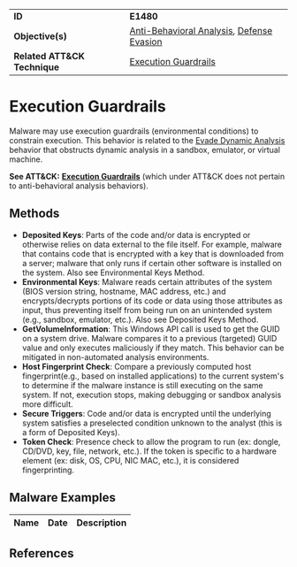 |||
|---------|------------------------|
|**ID**|**E1480**|
|**Objective(s)**|[Anti-Behavioral Analysis](../anti-behavioral-analysis), [Defense Evasion](../defense-evasion)|
|**Related ATT&CK Technique**|[Execution Guardrails](https://attack.mitre.org/techniques/T1480/)|

Execution Guardrails
====================
Malware may use execution guardrails (environmental conditions) to constrain execution. This behavior is related to the [Evade Dynamic Analysis](../anti-behavioral-analysis/evade-dynamic-analysis.md) behavior that obstructs dynamic analysis in a sandbox, emulator, or virtual machine.

**See ATT&CK:** [**Execution Guardrails**](https://attack.mitre.org/techniques/T1480/) (which under ATT&CK does not pertain to anti-behavioral analysis behaviors).

Methods
-------
* **Deposited Keys**: Parts of the code and/or data is encrypted or otherwise relies on data external to the file itself. For example, malware that contains code that is encrypted with a key that is downloaded from a server; malware that only runs if certain other software is installed on the system. Also see Environmental Keys Method.
* **Environmental Keys**: Malware reads certain attributes of the system (BIOS version string, hostname, MAC address, etc.) and encrypts/decrypts portions of its code or data using those attributes as input, thus preventing itself from being run on an unintended system (e.g., sandbox, emulator, etc.). Also see Deposited Keys Method.
* **GetVolumeInformation**: This Windows API call is used to get the GUID on a system drive. Malware compares it to a previous (targeted) GUID value and only executes maliciously if they match. This behavior can be mitigated in non-automated analysis environments.
* **Host Fingerprint Check**: Compare a previously computed host fingerprint(e.g., based on installed applications) to the current system's to determine if the malware instance is still executing on the same system. If not, execution stops, making debugging or sandbox analysis more difficult.
* **Secure Triggers**: Code and/or data is encrypted until the underlying system satisfies a preselected condition unknown to the analyst (this is a form of Deposited Keys).
* **Token Check**: Presence check to allow the program to run (ex: dongle, CD/DVD, key, file, network, etc.). If the token is specific to a hardware element (ex: disk, OS, CPU, NIC MAC, etc.), it is considered fingerprinting.


Malware Examples
----------------
|Name|Date|Description|
|-----------------------------|-----------|-----------------------------|


References
----------


